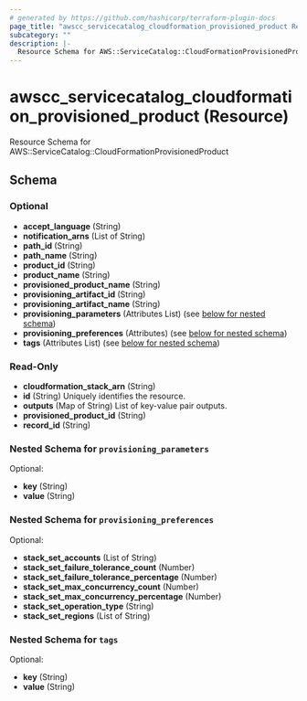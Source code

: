```yaml
---
# generated by https://github.com/hashicorp/terraform-plugin-docs
page_title: "awscc_servicecatalog_cloudformation_provisioned_product Resource - terraform-provider-awscc"
subcategory: ""
description: |-
  Resource Schema for AWS::ServiceCatalog::CloudFormationProvisionedProduct
---
```


# awscc_servicecatalog_cloudformation_provisioned_product (Resource)

Resource Schema for AWS::ServiceCatalog::CloudFormationProvisionedProduct



<!-- schema generated by tfplugindocs -->
## Schema

### Optional

- **accept_language** (String)
- **notification_arns** (List of String)
- **path_id** (String)
- **path_name** (String)
- **product_id** (String)
- **product_name** (String)
- **provisioned_product_name** (String)
- **provisioning_artifact_id** (String)
- **provisioning_artifact_name** (String)
- **provisioning_parameters** (Attributes List) (see [below for nested schema](#nestedatt--provisioning_parameters))
- **provisioning_preferences** (Attributes) (see [below for nested schema](#nestedatt--provisioning_preferences))
- **tags** (Attributes List) (see [below for nested schema](#nestedatt--tags))

### Read-Only

- **cloudformation_stack_arn** (String)
- **id** (String) Uniquely identifies the resource.
- **outputs** (Map of String) List of key-value pair outputs.
- **provisioned_product_id** (String)
- **record_id** (String)

<a id="nestedatt--provisioning_parameters"></a>
### Nested Schema for `provisioning_parameters`

Optional:

- **key** (String)
- **value** (String)


<a id="nestedatt--provisioning_preferences"></a>
### Nested Schema for `provisioning_preferences`

Optional:

- **stack_set_accounts** (List of String)
- **stack_set_failure_tolerance_count** (Number)
- **stack_set_failure_tolerance_percentage** (Number)
- **stack_set_max_concurrency_count** (Number)
- **stack_set_max_concurrency_percentage** (Number)
- **stack_set_operation_type** (String)
- **stack_set_regions** (List of String)


<a id="nestedatt--tags"></a>
### Nested Schema for `tags`

Optional:

- **key** (String)
- **value** (String)


